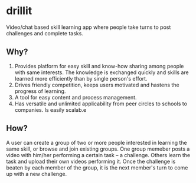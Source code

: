 # drillit

Video/chat based skill learning app where people take turns to post challenges and complete tasks.

## Why?

1. Provides platform for easy skill and know-how sharing among people with same interests. The knowledge is exchanged quickly and skills are learned more efficiently than by single person's effort.
2. Drives friendly competition, keeps users motivated and hastens the progress of learning.
3. A tool for easy content and process management.
4. Has versatile and unlimited applicability from peer circles to schools to companies. Is easily scalab.e

## How?

A user can create a group of two or more people interested in learning the same skill, or browse and join existing groups. One group memeber posts a video with him/her performing a certain task – a challenge. Others learn the task and upload their own videos performing it. Once the challenge is beaten by each member of the group, it is the next member's turn to come up with a new challenge.
